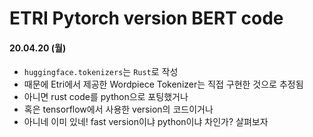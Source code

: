 # ETRI Pytorch version BERT code

#### 20.04.20 (월)
- `huggingface.tokenizers`는 `Rust`로 작성
- 때문에 Etri에서 제공한 Wordpiece Tokenizer는 직접 구현한 것으로 추정됨
- 아니면 rust code를 python으로 포팅했거나
- 혹은 tensorflow에서 사용한 version의 코드이거나
- 아니네 이미 있네! fast version이냐 python이냐 차인가? 살펴보자
